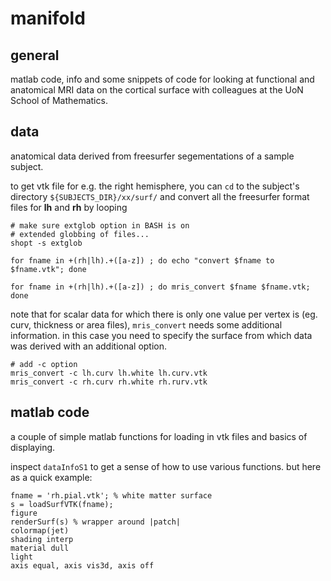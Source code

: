 manifold
========

general
-------

matlab code, info and some snippets of code for looking at functional and anatomical MRI data on the cortical surface with colleagues at the UoN School of Mathematics.


data
----

anatomical data derived from freesurfer segementations of a sample subject.

to get vtk file for e.g. the right hemisphere, you can `cd` to the subject's directory `${SUBJECTS_DIR}/xx/surf/` and convert all the freesurfer format files for **lh** and **rh** by looping	

	# make sure extglob option in BASH is on
	# extended globbing of files...
	shopt -s extglob 

    for fname in +(rh|lh).+([a-z]) ; do echo "convert $fname to $fname.vtk"; done

    for fname in +(rh|lh).+([a-z]) ; do mris_convert $fname $fname.vtk; done

note that for scalar data for which there is only one value per vertex is (eg. curv, thickness or area files), `mris_convert` needs some additional information. in this case you need to specify the surface from which data was derived with an additional option.

	# add -c option
	mris_convert -c lh.curv lh.white lh.curv.vtk
	mris_convert -c rh.curv rh.white rh.rurv.vtk
	

matlab code
-----------

a couple of simple matlab functions for loading in vtk files and basics of displaying.

inspect `dataInfoS1` to get a sense of how to use various functions. but here as a quick example:

    fname = 'rh.pial.vtk'; % white matter surface
    s = loadSurfVTK(fname);
    figure
    renderSurf(s) % wrapper around |patch|
    colormap(jet)
    shading interp
    material dull
    light
    axis equal, axis vis3d, axis off

